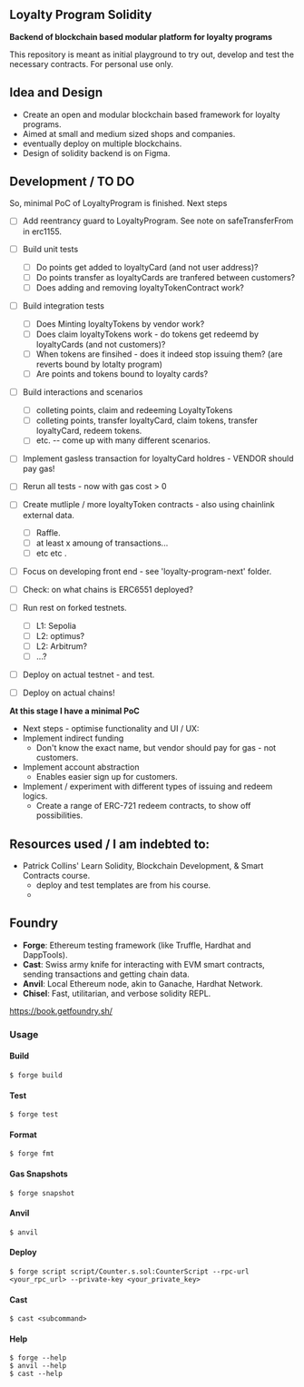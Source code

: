 ## Loyalty Program Solidity 
**Backend of blockchain based modular platform for loyalty programs**

This repository is meant as initial playground to try out, develop and test the necessary contracts.
For personal use only. 

## Idea and Design

- Create an open and modular blockchain based framework for loyalty programs. 
- Aimed at small and medium sized shops and companies. 
- eventually deploy on multiple blockchains. 
- Design of solidity backend is on Figma. 

## Development / TO DO 
So, minimal PoC of LoyaltyProgram is finished. Next steps 
- [ ] Add reentrancy guard to LoyaltyProgram. See note on safeTransferFrom in erc1155. 
- [ ] Build unit tests 
  - [ ] Do points get added to loyaltyCard (and not user address)? 
  - [ ] Do points transfer as loyaltyCards are tranfered between customers?
  - [ ] Does adding and removing loyaltyTokenContract work? 
- [ ] Build integration tests 
  - [ ] Does Minting loyaltyTokens by vendor work? 
  - [ ] Does claim loyaltyTokens work - do tokens get redeemd by loyaltyCards (and not customers)? 
  - [ ] When tokens are finsihed - does it indeed stop issuing them? (are reverts bound by lotalty program)
  - [ ] Are points and tokens bound to loyalty cards?   
- [ ] Build interactions and scenarios 
  - [ ] colleting points, claim and redeeming LoyaltyTokens
  - [ ] colleting points, transfer loyaltyCard, claim tokens, transfer loyaltyCard, redeem tokens. 
  - [ ] etc. -- come up with many different scenarios. 
- [ ] Implement gasless transaction for loyaltyCard holdres - VENDOR should pay gas!
- [ ] Rerun all tests - now with gas cost > 0
- [ ] Create mutliple / more loyaltyToken contracts - also using chainlink external data. 
  - [ ] Raffle. 
  - [ ] at least x amoung of transactions... 
  - [ ] etc etc . 
- [ ] Focus on developing front end - see 'loyalty-program-next' folder.  
- [ ] Check: on what chains is ERC6551 deployed?  
- [ ] Run rest on forked testnets.
  - [ ] L1: Sepolia 
  - [ ] L2: optimus? 
  - [ ] L2: Arbitrum? 
  - [ ] ...? 
- [ ] Deploy on actual testnet - and test.
- [ ] Deploy on actual chains! 


**At this stage I have a minimal PoC** 

- Next steps - optimise functionality and UI / UX:  
- Implement indirect funding
  - Don't know the exact name, but vendor should pay for gas - not customers. 
- Implement account abstraction
  - Enables easier sign up for customers. 
- Implement / experiment with different types of issuing and redeem logics. 
  - Create a range of ERC-721 redeem contracts, to show off possibilities.

## Resources used / I am indebted to:  
-  Patrick Collins' Learn Solidity, Blockchain Development, & Smart Contracts course. 
   -  deploy and test templates are from his course. 
   -    

## Foundry

-   **Forge**: Ethereum testing framework (like Truffle, Hardhat and DappTools).
-   **Cast**: Swiss army knife for interacting with EVM smart contracts, sending transactions and getting chain data.
-   **Anvil**: Local Ethereum node, akin to Ganache, Hardhat Network.
-   **Chisel**: Fast, utilitarian, and verbose solidity REPL.


https://book.getfoundry.sh/

### Usage

#### Build

```shell
$ forge build
```

#### Test

```shell
$ forge test
```

#### Format

```shell
$ forge fmt
```

#### Gas Snapshots

```shell
$ forge snapshot
```

#### Anvil

```shell
$ anvil
```

#### Deploy

```shell
$ forge script script/Counter.s.sol:CounterScript --rpc-url <your_rpc_url> --private-key <your_private_key>
```

#### Cast

```shell
$ cast <subcommand>
```

#### Help

```shell
$ forge --help
$ anvil --help
$ cast --help
```
